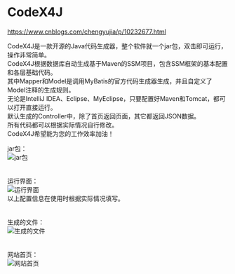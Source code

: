 # CodeX4J

https://www.cnblogs.com/chengyujia/p/10232677.html

CodeX4J是一款开源的Java代码生成器，整个软件就一个jar包，双击即可运行，操作非常简单。  
CodeX4J根据数据库自动生成基于Maven的SSM项目，包含SSM框架的基本配置和各层基础代码。  
其中Mapper和Model是调用MyBatis的官方代码生成器生成，并且自定义了Model注释的生成规则。  
无论是IntelliJ IDEA、Eclipse、MyEclipse，只要配置好Maven和Tomcat，都可以打开直接运行。  
默认生成的Controller中，除了首页返回页面，其它都返回JSON数据。  
所有代码都可以根据实际情况自行修改。  
CodeX4J希望能为您的工作效率加油！  
  
jar包：  
![jar包](/img/jar.jpg)  
<br/>
<br/>
运行界面：  
![运行界面](/img/UI.jpg)  
以上配置信息在使用时根据实际情况填写。  
<br/>
<br/>
生成的文件：  
![生成的文件](/img/generatedFiles.jpg)  
<br/>
<br/>
网站首页：  
![网站首页](/img/index.jpg)  
